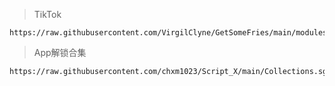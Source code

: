 ﻿> TikTok

    https://raw.githubusercontent.com/VirgilClyne/GetSomeFries/main/modules/Fries.TikTok.sgmodule

> App解锁合集

    https://raw.githubusercontent.com/chxm1023/Script_X/main/Collections.sgmodule

